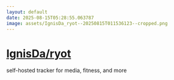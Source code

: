 ```yaml
---
layout: default
date: 2025-08-15T05:28:55.063787
image: assets/IgnisDa_ryot--20250815T011536123--cropped.png
---
```


# [IgnisDa/ryot](https://github.com/IgnisDa/ryot)

self-hosted tracker for media, fitness, and more
